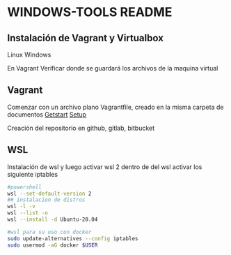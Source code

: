 # WINDOWS-TOOLS README


## Instalación de Vagrant y Virtualbox
Linux
Windows

En Vagrant Verificar donde se guardará los archivos de la maquina virtual
## Vagrant
Comenzar con un archivo plano Vagrantfile, creado en la misma carpeta de documentos
[Getstart](./vagrant/getstart/README.md)
[Setup](./linux/prework-vm.sh)

Creación del repositorio en github, gitlab, bitbucket


## WSL
Instalación de wsl y luego activar wsl 2
dentro de del wsl activar los siguiente iptables

```sh
#powershell
wsl --set-default-version 2
## instalacion de distros
wsl -l -v
wsl --list -o
wsl --install -d Ubuntu-20.04
```

```sh
#wsl para su uso con docker
sudo update-alternatives --config iptables
sudo usermod -aG docker $USER


```
